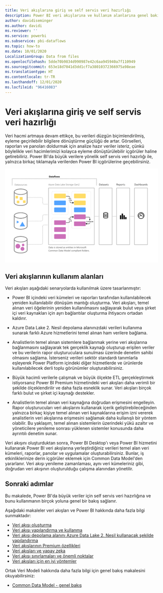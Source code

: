 ```yaml
---
title: Veri akışlarına giriş ve self servis veri hazırlığı
description: Power BI veri akışlarına ve kullanım alanlarına genel bakış
author: davidiseminger
ms.author: davidi
ms.reviewer: ''
ms.service: powerbi
ms.subservice: pbi-dataflows
ms.topic: how-to
ms.date: 10/01/2020
LocalizationGroup: Data from files
ms.openlocfilehash: 5dde70b9834d990987e42c6aa945940a7f110949
ms.sourcegitcommit: 653e18d7041d3dd1cf7a38010372366975a98eae
ms.translationtype: HT
ms.contentlocale: tr-TR
ms.lasthandoff: 12/01/2020
ms.locfileid: "96416083"
---
```

# <a name="introduction-to-dataflows-and-self-service-data-prep"></a>Veri akışlarına giriş ve self servis veri hazırlığı

Veri hacmi artmaya devam ettikçe, bu verileri düzgün biçimlendirilmiş, eyleme geçirilebilir bilgilere dönüştürme güçlüğü de artar. Görselleri, raporları ve panoları doldurmak için analize hazır veriler isteriz, çünkü böylelikle veri hacimlerimizi kolayca eyleme dönüştürülebilir içgörüler haline getirebiliriz. Power BI'da büyük verilere yönelik self servis veri hazırlığı ile, yalnızca birkaç tıklamayla verilerden Power BI içgörülerine geçebilirsiniz.

![veri akışı](media/dataflows-introduction-self-service-flow.png)

## <a name="when-to-use-dataflows"></a>Veri akışlarının kullanım alanları

Veri akışları aşağıdaki senaryolarda kullanılmak üzere tasarlanmıştır:

* Power BI içindeki veri kümeleri ve raporları tarafından kullanılabilecek yeniden kullanılabilir dönüşüm mantığı oluşturma. Veri akışları, temel alınan veri öğelerinin yeniden kullanılmasını sağlayarak bulut veya şirket içi veri kaynakları için ayrı bağlantılar oluşturma ihtiyacını ortadan kaldırır.

* Azure Data Lake 2. Nesil depolama alanınızdaki verileri kullanıma sunarak farklı Azure hizmetlerini temel alınan ham verilere bağlama.

* Analistlerin temel alınan sistemlere bağlanmak yerine veri akışlarına bağlanmasını sağlayarak tek gerçeklik kaynağı oluşturup erişilen veriler ve bu verilerin rapor oluşturuculara sunulması üzerinde denetim sahibi olmasını sağlama. İsterseniz verileri sektör standardı tanımlarla eşleyerek Power Platform içindeki diğer hizmetlerde ve ürünlerde kullanılabilecek derli toplu görünümler oluşturabilirsiniz.

* Büyük hacimli verilerle çalışmak ve büyük ölçekte ETL gerçekleştirmek istiyorsanız Power BI Premium hizmetindeki veri akışları daha verimli bir şekilde ölçeklendirilir ve daha fazla esneklik sunar. Veri akışları birçok farklı bulut ve şirket içi kaynağı destekler. 

* Analistlerin temel alınan veri kaynağına doğrudan erişmesini engelleyin. Rapor oluşturucuları veri akışlarını kullanarak içerik geliştirebileceğinden yalnızca birkaç kişiye temel alınan veri kaynaklarına erişim izni vererek analistlerin veri akışlarına erişmesini sağlamak daha kullanışlı bir yöntem olabilir. Bu yaklaşım, temel alınan sistemlerin üzerindeki yükü azaltır ve yöneticilere yenileme sonrası yüklenen sistemler konusunda daha ayrıntılı denetim sunar.

Veri akışını oluşturduktan sonra, Power BI Desktop'ı veya Power BI hizmetini kullanarak Power BI veri akışlarına yerleştirdiğiniz verileri temel alan veri kümeleri, raporlar, panolar ve uygulamalar oluşturabilirsiniz. Bunlar, iş etkinliklerinize derin içgörüler eklemek için Common Data Model'den yararlanır. Veri akışı yenileme zamanlaması, aynı veri kümeleriniz gibi, doğrudan veri akışının oluşturulduğu çalışma alanından yönetilir.

## <a name="next-steps"></a>Sonraki adımlar
Bu makalede, Power BI'da büyük veriler için self servis veri hazırlığına ve bunu kullanmanın birçok yoluna genel bir bakış sağlanır. 

Aşağıdaki makaleler veri akışları ve Power BI hakkında daha fazla bilgi sunmaktadır:

* [Veri akışı oluşturma](dataflows-create.md)
* [Veri akışı yapılandırma ve kullanma](dataflows-configure-consume.md)
* [Veri akışı depolama alanını Azure Data Lake 2. Nesil kullanacak şekilde yapılandırma](dataflows-azure-data-lake-storage-integration.md)
* [Veri akışlarının Premium özellikleri](dataflows-premium-features.md)
* [Veri akışları ve yapay zeka](dataflows-machine-learning-integration.md)
* [Veri akışı sınırlamaları ve önemli noktalar](dataflows-features-limitations.md)
* [Veri akışları için en iyi yöntemler](dataflows-best-practices.md)


Ortak Veri Modeli hakkında daha fazla bilgi için genel bakış makalesini okuyabilirsiniz:
* [Common Data Model - genel bakış](/powerapps/common-data-model/overview)